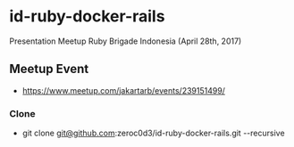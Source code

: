 # id-ruby-docker-rails
Presentation Meetup Ruby Brigade Indonesia (April 28th, 2017) 

## Meetup Event
* https://www.meetup.com/jakartarb/events/239151499/

### Clone
* git clone git@github.com:zeroc0d3/id-ruby-docker-rails.git --recursive
